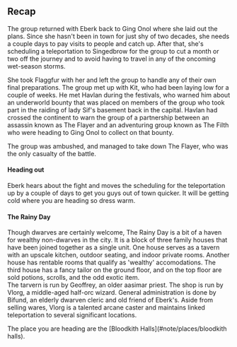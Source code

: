 
## Recap

The group returned with Eberk back to Ging Onol where she laid out the plans. Since she hasn't 
been in town for just shy of two decades, she needs a couple days to pay visits to people and 
catch up. After that, she's scheduling a teleportation to Singedbrow for the group to cut a month 
or two off the journey and to avoid having to travel in any of the oncoming wet-season storms. 

She took Flaggfur with her and left the group to handle any of their own final preparations. The 
group met up with Kit, who had been laying low for a couple of weeks. He met Havlan during the 
festivals, who warned him about an underworld bounty that was placed on members of the group who 
took part in the raiding of lady Sif's basement back in the capital. Havlan had crossed the 
continent to warn the group of a partnership between an assassin known as The Flayer and an 
adventuring group known as The Filth who were heading to Ging Onol to collect on that bounty.  

The group was ambushed, and managed to take down The Flayer, who was the only casualty of the battle. 

#### Heading out 
Eberk hears about the fight and moves the scheduling for the teleportation up by a couple of days 
to get you guys out of town quicker. It will be getting cold where you are heading so dress warm. 

#### The Rainy Day  
Though dwarves are certainly welcome, The Rainy Day is a bit of a haven for wealthy non-dwarves in 
the city. It is a block of three family houses that have been joined together as a single unit. 
One house serves as a tavern with an upscale kitchen, outdoor seating, and indoor private rooms. 
Another house has rentable rooms that qualify as 'wealthy' accomodations. The third house has a 
fancy tailor on the ground floor, and on the top floor are sold potions, scrolls, and the odd 
exotic item.  
The tarvern is run by Geoffrey, an older aasimar priest. The shop is run by Vlorg, a middle-aged 
half-orc wizard. General administration is done by Bifund, an elderly dwarven cleric and old friend 
of Eberk's. Aside from selling wares, Vlorg is a talented arcane caster and maintains linked 
teleportation to several significant locations. 


The place you are heading are the [Bloodkith Halls](#note/places/bloodkith halls).